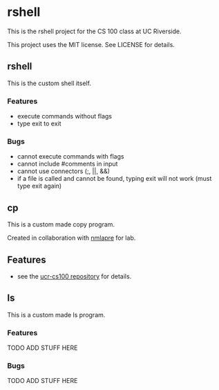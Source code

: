 # rshell

This is the rshell project for the CS 100 class at UC Riverside.

This project uses the MIT license. See LICENSE for details.

## rshell

This is the custom shell itself.

### Features

- execute commands without flags
- type exit to exit

### Bugs

- cannot execute commands with flags
- cannot include #comments in input
- cannot use connectors (;, ||, &&)
- if a file is called and cannot be found, typing exit will not work (must type exit again)

## cp

This is a custom made copy program.

Created in collaboration with [nmlapre](http://github.com/nmlapre) for lab.

## Features

- see the [ucr-cs100 repository](http://github.com/mikeizbicki/ucr-cs100/tree/cs100-2014fall/assignments/lab/lab5-cp) for details.

## ls

This is a custom made ls program.

### Features

TODO ADD STUFF HERE

### Bugs

TODO ADD STUFF HERE
